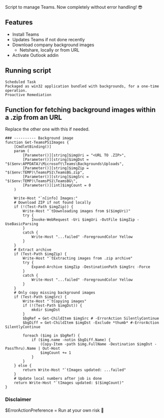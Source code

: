 Script to manage Teams. Now completely without error handling! 😎

## Features

* Install Teams
* Updates Teams if not done recently
* Download company background images
  * Netshare, locally or from URL
* Activate Outlook addin

## Running script
```
Scheduled Task
Packaged as win32 application bundled with backgrounds, for a one-time operation.
Proactive Remediation
```
## Function for fetching background images within a .zip from an URL

Replace the other one with this if needed.

```
### ---------- Background image 
function Get-TeamsPS1Images {
    [CmdletBinding()]
    param (
        [Parameter()][string]$imgUri = "<URL TO .ZIP>",
        [Parameter()][string]$imgDst = "$($env:APPDATA)\Microsoft\Teams\Backgrounds\Uploads",
        [Parameter()][string]$imgZip = "$($env:TEMP)\TeamsPS1\TeamsBG.zip",
        [Parameter()][string]$imgSrc = "$($env:TEMP)\TeamsPS1\TeamsBG\",
        [Parameter()][int]$imgCount = 0
    )
    
    Write-Host "`n[info] Images:"
    # Download ZIP if not found locally
    if (!(Test-Path $imgZip)) {
        Write-Host "`tDownloading images from $($imgUri)"
        try {
            Invoke-WebRequest -Uri $imgUri -OutFile $imgZip -UseBasicParsing
        }
        catch {
            Write-Host "...failed" -ForegroundColor Yellow
        }
    }
    # Extract archive
    if (Test-Path $imgZip) {
        Write-Host "`tExtracting images from .zip archive"
        try {
            Expand-Archive $imgZip -DestinationPath $imgSrc -Force
        }
        catch {
            Write-Host "...failed" -ForegroundColor Yellow
        }
    }
    # Only copy missing background images
    if (Test-Path $imgSrc) {
        Write-Host "`tCopying images"
        if (!(Test-Path $imgDst)) {
            mkdir $imgDst
        }
        $bgRef = Get-ChildItem $imgSrc # -ErrorAction SilentlyContinue
        $bgDiff = Get-ChildItem $imgDst -Exclude *thumb* #-ErrorAction SilentlyContinue
    
        foreach ($img in $bgRef) {
            if ($img.name -notin $bgDiff.Name) {
                (Copy-Item -path $img.FullName -Destination $imgDst -PassThru).Name | Out-Host
                $imgCount += 1
            }
        }
    } else {
        return Write-Host "`tImages updated: ...failed"
    }
    # Update local numbers after job is done
    return Write-Host "`tImages updated: $($imgCount)"
}
```

### Disclaimer

$ErrorActionPreference = Run at your own risk 🤞
